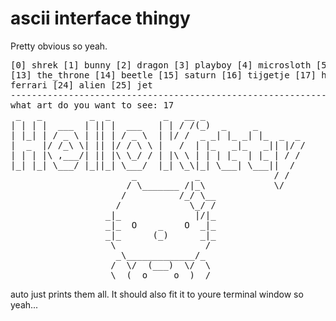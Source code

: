 # ascii interface thingy

Pretty obvious so yeah.
<pre>
[0] shrek [1] bunny [2] dragon [3] playboy [4] microsloth [5] rover [6] bulbasaur [7] yoda [8] castle [9] winnie [10] sonic [11] big_alien [12] moomintol 
[13] the_throne [14] beetle [15] saturn [16] tijgetje [17] hello_kitty [18] dont_know_the_name [19] pharao [20] linux_ping [21] wormhole [22] cross_moto [23] 
ferrari [24] alien [25] jet 
--------------------------------------------------------------------------------------------------------------------------------------------------------------------
what art do you want to see: 17
 _   _         _  _          _   __ _
| | | |  ___  | || |  ___   | | / /(_)  _     _
| |_| | / _ \ | || | / _ \  | |/ /  _ _| |_ _| |_  _  _
|  _  |/ /_\ \| || |/ / \ \ |   /  | |_   _|_   _|| |/ /
| | | |\ ,___/| || |\ \_/ / | |\ \ | | | |_  | |_ | / /
|_| |_| \___/ |_||_| \___/  |_| \_\|_| \___| \___||  /
                       _           _              / /
                      / \_______ /|_\             \/
                     /          /_/ \__
                    /             \_/ /
                  _|_              |/|_
                  _|_  O    _    O  _|_
                  _|_      (_)      _|_
                   \                 /
                    _\_____________/_
                   /  \/  (___)  \/  \
                   \__(  o     o  )__/
</pre>
auto just prints them all. It should also fit it to youre terminal window so yeah...
